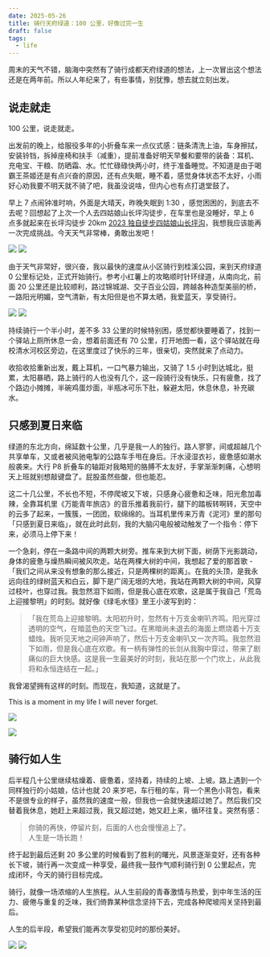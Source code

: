 ```yaml
---
date: 2025-05-26
title: 骑行天府绿道：100 公里，好像过完一生
draft: false
tags:
  - life
---
```



周末的天气不错，脑海中突然有了骑行成都天府绿道的想法，上一次冒出这个想法还是在两年前。所以人年纪来了，有些事情，别犹豫，想去就立刻出发。

## 说走就走

100 公里，说走就走。

出发前的晚上，给服役多年的小折叠车来一点仪式感：链条清洗上油，车身擦拭，安装铃铛，拆掉座椅和扶手（减重），提前准备好明天早餐和要带的装备：耳机、充电宝、干粮、防晒霜、水。忙忙碌碌快两小时，终于准备睡觉。不知道是由于喝霸王茶姬还是有点兴奋的原因，还有点失眠，睡不着，感觉身体状态不太好，小雨好心劝我要不明天就不骑了吧，我虽没说啥，但内心也有点打退堂鼓了。

早上 7 点闹钟准时响，外面是大晴天，昨晚失眠到 1:30 ，感觉困困的，到底去不去呢？回想起了上次一个人去四姑娘山长坪沟徒步，在车里也是没睡好，早上 6 点多就起来在长坪沟徒步 20km [2023 独自徒步四姑娘山长坪沟](https://yaofun.top/posts/2023/08/2023-%E7%8B%AC%E8%87%AA%E5%BE%92%E6%AD%A5%E5%9B%9B%E5%A7%91%E5%A8%98%E5%B1%B1%E9%95%BF%E5%9D%AA%E6%B2%9F/)，我想我应该能再一次完成挑战。今天天气非常棒，勇敢出发吧！

![](https://cdn.jsdelivr.net/gh/goby-ao/picgo@main/img/20250526175152.png)
![](https://cdn.jsdelivr.net/gh/goby-ao/picgo@main/img/20250526175253.png)

由于天气非常好，很兴奋，我以最快的速度从小区骑行到桂溪公园，来到天府绿道 0 公里标记处，正式开始骑行。参考小红薯上的攻略顺时针环绿道，从南向北，前面 20 公里还是比较顺利，路过锦城湖、交子百业公园，跨越各种造型美丽的桥，一路阳光明媚，空气清新，有太阳但是也不算太晒，我爱蓝天，享受骑行。

![](https://cdn.jsdelivr.net/gh/goby-ao/picgo@main/img/20250526180229.png)
![](https://cdn.jsdelivr.net/gh/goby-ao/picgo@main/img/20250526180312.png)

持续骑行一个半小时，差不多 33 公里的时候特别困，感觉都快要睡着了，找到一个驿站上厕所休息一会，想着前面还有 70 公里，打开地图一看，这个驿站就在母校清水河校区旁边，在这里度过了快乐的三年，很亲切，突然就来了点动力。

收拾收拾重新出发，戴上耳机，一口气暴力输出，又骑了 1.5 小时到达城北，挺累，太阳暴晒，路上骑行的人也没有几个，这一段骑行没有快乐，只有疲惫，找了个路边小摊摊，半碗鸡蛋炒面，半瓶冰可乐下肚，躲避太阳，休息休息，补充碳水。

## 只感到夏日来临

绿道的东北方向，绵延数十公里，几乎是我一人的独行。路人寥寥，间或超越几个共享单车，又或者被风驰电掣的公路车手甩在身后。汗水浸湿衣衫，疲惫感如潮水般袭来。大行 P8 折叠车的轴距对我略短的胳膊不太友好，手掌渐渐刺痛，心想明天上班就别想敲键盘了。屁股虽然些酸，但也能忍。

这二十几公里，不长也不短，不停爬坡又下坡，只感身心疲惫和乏味，阳光愈加毒辣，全靠耳机里《万能青年旅店》的音乐推着我前行，腿下的踏板转啊转，天空中的云多了起来，一簇簇，一团团，软绵绵的。当耳机里传来万青《泥河》里的那句「只感到夏日来临」，就在此时此刻，我的大脑闪电般被动触发了一个指令：停下来，必须马上停下来！

一个急刹，停在一条路中间的两颗大树旁。推车来到大树下面，树荫下光影跳动，身体的疲惫与燥热瞬间被风吹走。站在两棵大树的中间，我想起了爱的那首歌 -「我们之间从来没有想象的那么接近，只是两棵树的距离」。在我的头顶，是我永远向往的绿树蓝天和白云，脚下是广阔无垠的大地，我站在两颗大树的中间，风穿过枝叶，也穿过我。我忽然泪下如雨，但是我心底在欢歌，这是属于我自己「荒岛上迎接黎明」的时刻。就好像《绿毛水怪》里王小波写到的：

> 「我在荒岛上迎接黎明。太阳初升时，忽然有十万支金喇叭齐鸣。阳光穿过透明的空气，在暗蓝色的天空飞过。在黑暗尚未退去的海面上燃烧着十万支蜡烛。我听见天地之间钟声响了，然后十万支金喇叭又一次齐鸣。我忽然泪下如雨，但是我心底在欢歌。有一柄有弹性的长剑从我胸中穿过，带来了剧痛似的巨大快感。这是我一生最美好的时刻，我站在那一个门坎上，从此我将和永恒连结在一起。」

我曾渴望拥有这样的时刻。而现在，我知道，这就是了。

This is a moment in my life I will never forget.

![](https://cdn.jsdelivr.net/gh/goby-ao/picgo@main/img/20250526174417.png)

![](https://cdn.jsdelivr.net/gh/goby-ao/picgo@main/img/20250526180633.png)

## 骑行如人生

后半程几十公里继续枯燥着、疲惫着，坚持着，持续的上坡、上坡。路上遇到一个同样独行的小姑娘，估计也就 20 来岁吧，车行租的车，背一个黑色小背包，看来不是很专业的样子，虽然我的速度一般，但我也一会就快速超过她了。然后我们交替着我休息，她赶上来超过我，我又超过她，她又赶上来，循环往复。突然有感：

> 你骑的再快，停留片刻，后面的人也会慢慢追上了。  
人生是一场长跑！ ​​​

终于起到最后还剩 20 多公里的时候看到了胜利的曙光，风景逐渐变好，还有各种长下坡，骑行再一次变成一种享受，最终我一鼓作气顺利骑行到 0 公里起点，完成闭环，今天的骑行目标完成。

骑行，就像一场浓缩的人生旅程。从人生前段的青春激情与热爱，到中年生活的压力、疲倦与重复的乏味，我们倚靠某种信念坚持下去，完成各种爬坡闯关坚持到最后。

人生的后半段，希望我们能再次享受初见时的那份美好。

![](https://cdn.jsdelivr.net/gh/goby-ao/picgo@main/img/20250526183029.png)
![](https://cdn.jsdelivr.net/gh/goby-ao/picgo@main/img/20250526183018.png)




